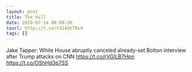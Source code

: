 ```yaml
---
layout: post
title: The Hill
date: 2018-07-14 00:00:20
tourl: http://t.co/t414UtTRv4
tags: []
---
```

Jake Tapper: White House abruptly canceled already-set Bolton interview after Trump attacks on CNN https://t.co/rVGlLB7Hpn https://t.co/OShHd3p7SS